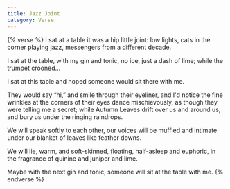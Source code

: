 ```yaml
---
title: Jazz Joint
category: Verse
---
```


{% verse %}
I sat at a table
it was a hip little joint:
low lights, cats in the corner
playing jazz, messengers
from a different decade.<!--more-->

I sat at the table,
with my gin and tonic,
no ice, just a dash of lime;
while the trumpet crooned...

I sat at this table
and hoped
someone
would sit there
with me.

They would say “hi,”
and smile through their eyeliner,
and I'd notice the fine wrinkles at the corners of their eyes
dance mischievously,
as though they were telling me a secret;
while Autumn Leaves drift over us and around us,
and bury us
under the ringing raindrops.

We will speak softly to each other,
our voices will be muffled and intimate
under our blanket of leaves like feather downs.

We will lie, warm, and soft-skinned,
floating,
half-asleep and euphoric,
in the fragrance of quinine and juniper and lime.

Maybe with the next gin and tonic,
someone
will sit at the table
with me.
{% endverse %}
